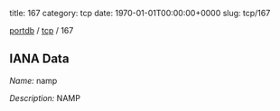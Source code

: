 title: 167
category: tcp
date: 1970-01-01T00:00:00+0000
slug: tcp/167

[portdb](/) / [tcp](/category/tcp.html) / 167


## IANA Data

_Name:_ namp

_Description:_ NAMP

